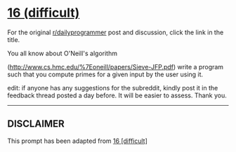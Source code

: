 # [16 (difficult)](https://www.reddit.com/r/dailyprogrammer/comments/q8ays/2272012_challenge_16_difficult/)

For the original [r/dailyprogrammer](https://www.reddit.com/r/dailyprogrammer/) post and discussion, click the link in the title.

You all know about O'Neill's algorithm 

(http://www.cs.hmc.edu/%7Eoneill/papers/Sieve-JFP.pdf)
write a program such that you compute primes for a given input by the user using it.

edit: if anyone has any suggestions for the subreddit, kindly post it in the feedback thread posted a day before. It will be easier to assess. Thank you.


----
## **DISCLAIMER**
This prompt has been adapted from [16 [difficult]](https://www.reddit.com/r/dailyprogrammer/comments/q8ays/2272012_challenge_16_difficult/
)
